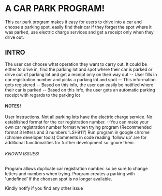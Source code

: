 # A CAR PARK PROGRAM!
This car park program makes it easy for users to drive into a car and choose a parking spot, easily find their car if they forget the spot where it was parked, use electric charge services and get a receipt only when they drive out.


## INTRO
The user can choose what operation they want to carry out. It could be either to drive in, find the parking lot and spot where their car is parked or drive out of parking lot and get a receipt only on their way out
-- User fills in car registration number and picks a parking lot and spot
-- This information gets registered
-- Based on this info, the user can easily be notified where their car is parked
-- Based on this info, the user gets an automatic parking receipt with regards to the parking lot


#### NOTES!
User Instructions.
Not all parking lots have the electric charge service.
No established format for the car registration number. 
--You can make your own car registration number format when trying program (Recommended format 3 letters and 3 numbers 'LSH911')
Run program in google chrome (chrome developer tools)
Comments in code reading 'follow up' are for additional functionalities for further development so ignore them.


###### KNOWN ISSUES!
Program allows duplicate car registration number. so be sure to change letters and numbers when trying.
Program creates a parking with 'undefined' if the choosen spot is no longer available.


Kindly notify if you find any other issue
